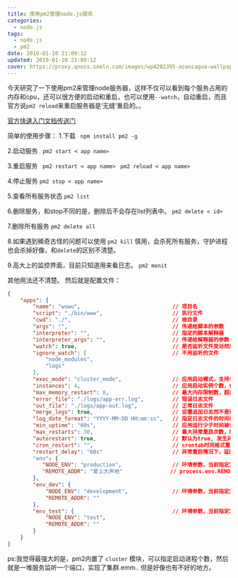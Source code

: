 ```yaml
---
title: 使用pm2管理node.js服务
categories:
  - node.js
tags:
  - node.js
  - pm2
date: 2019-01-10 21:09:12
updated: 2019-01-10 21:09:12
cover: https://proxy.qnoss.seeln.com/images/wp4202395-aconcagua-wallpapers.jpg
---
```

今天研究了一下使用pm2来管理node服务器，这样不仅可以看到每个服务占用的内存和cpu，还可以很方便的启动和重启，也可以使用`--watch`，自动重启，而且官方说`pm2 reload`来重启服务器是‘无缝’重启的。。

[官方快速入门文档传送门](http://pm2.keymetrics.io/docs/usage/quick-start/)

简单的使用步骤：
1.下载
` npm install pm2 -g`

2.启动服务
` pm2 start < app name>`

3.重启服务
` pm2 restart < app name>`
` pm2 reload < app name>`

4.停止服务
`pm2 stop < app name>`

5.查看所有服务状态
`pm2 list`

6.删除服务，和stop不同的是，删除后不会存在list列表中。
`pm2 delete < id>`

7.删除所有服务
`pm2 delete all`

8.如果遇到稀奇古怪的问题可以使用
`pm2 kill`
慎用，会杀死所有服务，守护进程也会杀掉好像，和`delete`的区别不清楚。

9.高大上的监控界面，目前只知道用来看日志。
`pm2 monit`

其他用法还不清楚。
然后就是配置文件：
```json
{
    "apps": {
        "name": "wuwu",                             // 项目名          
        "script": "./bin/www",                      // 执行文件
        "cwd": "./",                                // 根目录
        "args": "",                                 // 传递给脚本的参数
        "interpreter": "",                          // 指定的脚本解释器
        "interpreter_args": "",                     // 传递给解释器的参数
        "watch": true,                              // 是否监听文件变动然后重启
        "ignore_watch": [                           // 不用监听的文件
            "node_modules",
            "logs"
        ],
        "exec_mode": "cluster_mode",                // 应用启动模式，支持fork和cluster模式
        "instances": 4,                             // 应用启动实例个数，仅在cluster模式有效 默认为fork；或者 max
        "max_memory_restart": 8,                    // 最大内存限制数，超出自动重启
        "error_file": "./logs/app-err.log",         // 错误日志文件
        "out_file": "./logs/app-out.log",           // 正常日志文件
        "merge_logs": true,                         // 设置追加日志而不是新建日志
        "log_date_format": "YYYY-MM-DD HH:mm:ss",   // 指定日志文件的时间格式
        "min_uptime": "60s",                        // 应用运行少于时间被认为是异常启动
        "max_restarts": 30,                         // 最大异常重启次数，即小于min_uptime运行时间重启次数；
        "autorestart": true,                        // 默认为true, 发生异常的情况下自动重启
        "cron_restart": "",                         // crontab时间格式重启应用，目前只支持cluster模式;
        "restart_delay": "60s"                      // 异常重启情况下，延时重启时间
        "env": {
           "NODE_ENV": "production",                // 环境参数，当前指定为生产环境 process.env.NODE_ENV
           "REMOTE_ADDR": "爱上大声地"               // process.env.REMOTE_ADDR
        },
        "env_dev": {
            "NODE_ENV": "development",              // 环境参数，当前指定为开发环境 pm2 start app.js --env_dev
            "REMOTE_ADDR": ""
        },
        "env_test": {                               // 环境参数，当前指定为测试环境 pm2 start app.js --env_test
            "NODE_ENV": "test",
            "REMOTE_ADDR": ""
        }
    }
}
```

ps:我觉得最强大的是，pm2内置了 `cluster` 模块，可以指定启动进程个数，然后就是一堆服务监听一个端口，实现了集群.emm..
但是好像也有不好的地方。
